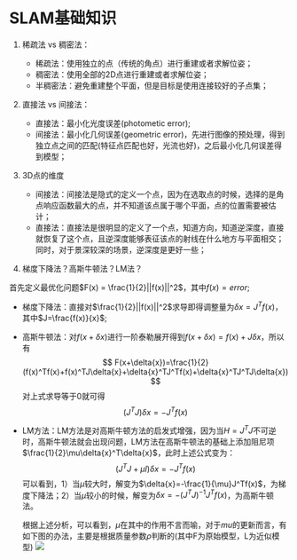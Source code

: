# SLAM基础知识

1. 稀疏法 vs 稠密法：

	- 稀疏法：使用独立的点（传统的角点）进行重建或者求解位姿；
	- 稠密法：使用全部的2D点进行重建或者求解位姿；
	- 半稠密法：避免重建整个平面，但是目标是使用连接较好的子点集；

2. 直接法 vs 间接法：
	- 直接法：最小化光度误差(photometic error);
	- 间接法：最小化几何误差(geometric error)，先进行图像的预处理，得到独立点之间的匹配(特征点匹配也好，光流也好)，之后最小化几何误差得到模型；
   
3. 3D点的维度
	- 间接法：间接法是隐式的定义一个点，因为在选取点的时候，选择的是角点响应函数最大的点，并不知道该点属于哪个平面，点的位置需要被估计；
	- 直接法：直接法是很明显的定义了一个点，知道方向，知道逆深度，直接就恢复了这个点，且逆深度能够表征该点的射线在什么地方与平面相交；同时，对于景深较深的场景，逆深度是更好一些；

4. 梯度下降法？高斯牛顿法？LM法？

 首先定义最优化问题$F(x) = \frac{1}{2}||f(x)||^2$，其中$f(x)=error$;
 - 梯度下降法：直接对$\frac{1}{2}||f(x)||^2$求导即得调整量为$\delta x =J^T f(x)$，其中$J=\frac{f(x)}{x}$;
 - 高斯牛顿法：对$f(x+\delta{x})$进行一阶泰勒展开得到$f(x+\delta{x})=f(x)+J\delta{x}$，所以有
 $$ F(x+\delta{x})=\frac{1}{2}(f(x)^Tf(x)+f(x)^TJ\delta{x}+\delta{x}^TJ^Tf(x)+\delta{x}^TJ^TJ\delta{x}) $$
 对上式求导等于0就可得
 $$(J^TJ)\delta{x}=-J^Tf(x)$$
 - LM方法：LM方法是对高斯牛顿方法的启发式增强，因为当$H=J^TJ$不可逆时，高斯牛顿法就会出现问题，LM方法在高斯牛顿法的基础上添加阻尼项$\frac{1}{2}\mu\delta{x}^T\delta{x}$，此时上述公式变为：
$$
 (J^TJ+\mu I)\delta{x}=-J^Tf(x)
$$
 可以看到，1）当$\mu$较大时，解变为$\delta{x}=-\frac{1}{\mu}J^Tf(x)$，为梯度下降法；2）当$\mu$较小的时候，解变为$\delta{x}=-(J^TJ)^{-1}J^Tf(x)$，为高斯牛顿法。

 	根据上述分析，可以看到，$\mu$在其中的作用不言而喻，对于$mu$的更新而言，有如下图的办法，主要是根据质量参数$\rho$判断的(其中F为原始模型，L为近似模型)
    ![](/home/ubuntu/Projects/PaperSummary/SLAM/imgs/LM_fig.png)
